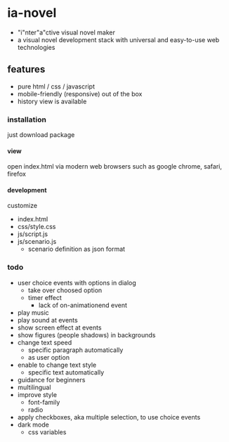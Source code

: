 
# ia-novel

- "i"nter"a"ctive visual novel maker
- a visual novel development stack with universal and easy-to-use web technologies

## features

- pure html / css / javascript
- mobile-friendly (responsive) out of the box
- history view is available

### installation

just download package

#### view

open index.html via modern web browsers such as google chrome, safari, firefox

#### development

customize

- index.html
- css/style.css
- js/script.js
- js/scenario.js
    - scenario definition as json format

### todo

- user choice events with options in dialog
    - take over choosed option
    - timer effect
        - lack of on-animationend event
- play music
- play sound at events
- show screen effect at events
- show figures (people shadows) in backgrounds
- change text speed
    - specific paragraph automatically
    - as user option
- enable to change text style
    - specific text automatically
- guidance for beginners
- multilingual
- improve style
    - font-family
    - radio
- apply checkboxes, aka multiple selection, to use choice events
- dark mode
    - css variables
